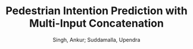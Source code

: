 ---
paperId: 55
author: Singh, Ankur; Suddamalla, Upendra 
publicationauthor: Singh, A. et al.
title: Pedestrian Intention Prediction with Multi-Input Concatenation
pdf: 55_CameraReady_55.pdf
poster: 55_poster_55.png
pitch: https://youtu.be/TC_kisbhlBs
type: Poster
topic: Action Recognition
category: Extended Abstract
link: https://doi.org/10.52591/lxai2021062514
conference: cvpr
year: 2021
tags: cvpr-2021-ea
location: Virtual
---